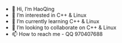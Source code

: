 - 👋 Hi, I’m HaoQing
- 👀 I’m interested in C++ & Linux
- 🌱 I’m currently learning C++ & Linux
- 💞️ I’m looking to collaborate on C++ & Linux
- 📫 How to reach me - QQ 970407688
         

<!---
wuxiaolie/wuxiaolie 是一个✨特殊的✨存储库，因为它的`README.md`（这个文件）出现在你的GitHub个人资料中。
您可以单击预览链接查看您的更
--->
